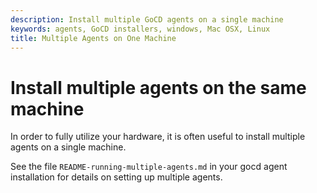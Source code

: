 ```yaml
---
description: Install multiple GoCD agents on a single machine
keywords: agents, GoCD installers, windows, Mac OSX, Linux
title: Multiple Agents on One Machine
---
```



# Install multiple agents on the same machine

In order to fully utilize your hardware, it is often useful to install multiple agents on a single machine.

See the file `README-running-multiple-agents.md` in your gocd agent installation for details on setting up multiple agents.
